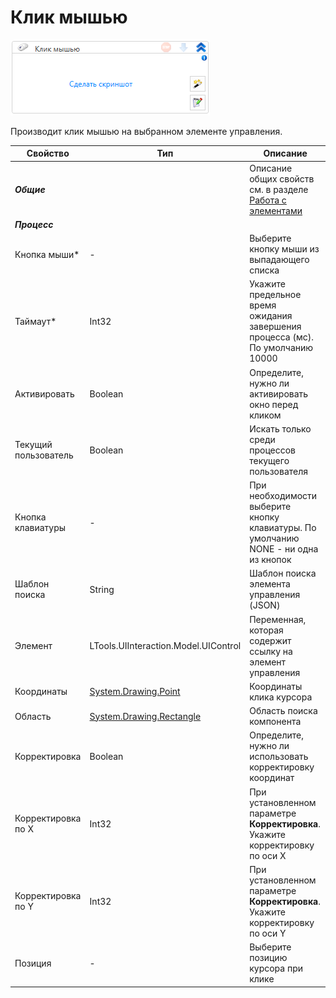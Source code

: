 # Клик мышью

![](<../../../.gitbook/assets/image (493) (1) (1).png>)

Производит клик мышью на выбранном элементе управления.

| Свойство             | Тип                                  | Описание                                            |
| -------------------- | ------------------------------------ | --------------------------------------------------- |
| ***Общие***          |  | Описание общих свойств см. в разделе [Работа с элементами](https://docs.primo-rpa.ru/primo-rpa/primo-studio/process/elements) |
| ***Процесс***        |  |    |
| Кнопка мыши\*        | -                                    | Выберите кнопку мыши из выпадающего списка          |
| Таймаут\*            | Int32                                | Укажите предельное время ожидания завершения процесса (мс). По умолчанию 10000 |
| Активировать         | Boolean                              | Определите, нужно ли активировать окно перед кликом |
| Текущий пользователь | Boolean                              | Искать только среди процессов текущего пользователя |
| Кнопка клавиатуры    | -                                    | При необходимости выберите кнопку клавиатуры. По умолчанию NONE - ни одна из кнопок |
| Шаблон поиска        | String                               | Шаблон поиска элемента управления (JSON)            |
| Элемент              | LTools.UIInteraction.Model.UIControl | Переменная, которая содержит ссылку на элемент управления |
| Координаты           | [System.Drawing.Point](https://learn.microsoft.com/ru-RU/dotnet/api/system.drawing.point?view=net-6.0&viewFallbackFrom=windowsdesktop-3.1) | Координаты клика курсора |
| Область              | [System.Drawing.Rectangle](https://learn.microsoft.com/ru-ru/dotnet/api/system.drawing.rectangle?view=netcore-3.0) | Область поиска компонента |
| Корректировка        | Boolean                              | Определите, нужно ли использовать корректировку координат |
| Корректировка по X   | Int32                                | При установленном параметре **Корректировка**. Укажите корректировку по оси X |
| Корректировка по Y   | Int32                                | При установленном параметре **Корректировка**. Укажите корректировку по оси Y |
| Позиция              | -                                    | Выберите позицию курсора при клике                  |


